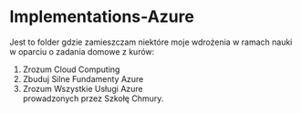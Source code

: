 # Implementations-Azure
Jest to folder gdzie zamieszczam niektóre moje wdrożenia w ramach nauki w oparciu o zadania domowe z kurów:<br/>
1) Zrozum Cloud Computing
2) Zbuduj Silne Fundamenty Azure
3) Zrozum Wszystkie Usługi Azure<br/>
prowadzonych przez Szkołę Chmury.
